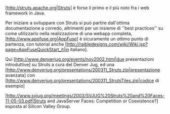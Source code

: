 [http://struts.apache.org|Struts] è forse il primo e il più noto fra i web framework in Java.

Per iniziare a sviluppare con Struts si può partire dall'ottima documentazione a corredo, altrimenti per un insieme di ''best practices'' su come utilizzarlo nella realizzazione di una webapp completa, [http://www.appfuse.org|AppFuse] è sicuramente un ottimo punto di partenza, con tutorial anche [http://raibledesigns.com/wiki/Wiki.jsp?page=AppFuseQuickStart_it|in italiano].

Qui [http://www.denverjug.org/events/nov2002.html|due presentazioni introduttive] su Struts a cura del Denver Jug, ed una [http://www.denverjug.org/presentations/200311_Struts.zip|presentazione avanzata] con [http://www.denverjug.org/presentations/200311_StrutsTiles.zip|codice di esempio]

[http://www.svjug.org/meetings/2003/SVJUG%20Struts%20and%20Faces-11-05-03.pdf|Struts and JavaServer Faces: Competition or Coexistence?] esposta al Silicon Valley Group.

